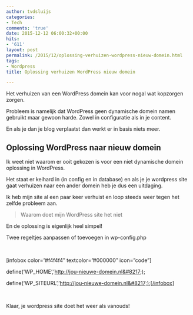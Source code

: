 ```yaml
---
author: tvdsluijs
categories:
- Tech
comments: 'true'
date: 2015-12-12 06:00:32+00:00
hits:
- '611'
layout: post
permalink: /2015/12/oplossing-verhuizen-wordpress-nieuw-domein.html
tags:
- Wordpress
title: Oplossing verhuizen WordPress nieuw domein

---
```

Het verhuizen van een WordPress domein kan voor nogal wat kopzorgen zorgen.

Probleem is namelijk dat WordPress geen dynamische domein namen gebruikt maar gewoon harde. Zowel in configuratie als in je content.

En als je dan je blog verplaatst dan werkt er in basis niets meer.<!--more-->

## Oplossing WordPress naar nieuw domein

Ik weet niet waarom er ooit gekozen is voor een niet dynamische domein oplossing in WordPress.

Het staat er keihard in (in config en in database) en als je je wordpress site gaat verhuizen naar een ander domein heb je dus een uitdaging.

Ik heb mijn site al een paar keer verhuist en loop steeds weer tegen het zelfde probleem aan.

> Waarom doet mijn WordPress site het niet

En de oplossing is eigenlijk heel simpel!

Twee regeltjes aanpassen of toevoegen in wp-config.php

&nbsp;

[infobox color=&#8221;#f4f4f4&#8243; textcolor=&#8221;#000000&#8243; icon=&#8221;code&#8221;]
  
  
define(&#8216;WP_HOME&#8217;,&#8217;http://jou-nieuwe-domein.nl&#8217;);
  
  
define(&#8216;WP_SITEURL&#8217;,&#8217;http://jou-nieuwe-domein.nl&#8217;);[/infobox]

&nbsp;

Klaar, je wordpress site doet het weer als vanouds!